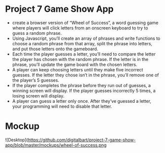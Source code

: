 # Project 7 Game Show App
- create a browser version of “Wheel of Success”, a word guessing game where players will click letters from an onscreen keyboard to try to guess a random phrase. 
- Using Javascript, you’ll create an array of phrases and write functions to choose a random phrase from that array, split the phrase into letters, and put those letters onto the gameboard.
- Each time the player guesses a letter, you’ll need to compare the letter the player has chosen with the random phrase. If the letter is in the phrase, you’ll update the game board with the chosen letters.
- A player can keep choosing letters until they make five incorrect guesses. If the letter they chose isn’t in the phrase, you’ll remove one of the player’s 5 guesses.
- If the player completes the phrase before they run out of guesses, a winning screen will display. If the player guesses incorrectly 5 times, a losing screen will display.
- A player can guess a letter only once. After they’ve guessed a letter, your programming will need to disable that letter. 

# Mockup
![Desktop](https://github.com/digitalbart/project-7-game-show-app/blob/master/mockups/wheel-of-success.png
